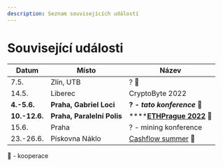 ```yaml
---
description: Seznam souvisejících událostí
---
```


# Související události



| Datum         | Místo                      | Název                                                          |
| ------------- | -------------------------- | -------------------------------------------------------------- |
| 7.5.          | Zlín, UTB                  | ? **🤝**                                                       |
| 14.5.         | Liberec                    | CryptoByte 2022                                                |
| **4.-5.6.**   | **Praha, Gabriel Loci**    | **? - **_**tato konference**_** 🤝**                           |
| **10.-12.6.** | **Praha, Paralelní Polis** | ****[**ETHPrague 2022**](https://twitter.com/EthPrague) **🤝** |
| 15.6.         | Praha                      | ? - mining konference                                          |
| 23.-26.6.     | Pískovna Náklo             | [Cashflow summer](https://cashflowsummer.cz) 🤝                |

🤝 - kooperace
